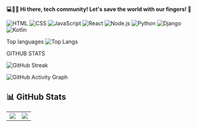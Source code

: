 **💻🚀🔧 Hi there, tech community! Let's save the world with our fingers! 👋**

![HTML](https://img.shields.io/badge/HTML-E34F26?style=flat-square&logo=html5&logoColor=white&labelColor=black)
![CSS](https://img.shields.io/badge/CSS-1572B6?style=flat-square&logo=css3&logoColor=white&labelColor=black)
![JavaScript](https://img.shields.io/badge/JavaScript-F7DF1E?style=flat-square&logo=javascript&logoColor=black)
![React](https://img.shields.io/badge/React-61DAFB?style=flat-square&logo=react&logoColor=black)
![Node.js](https://img.shields.io/badge/Node.js-339933?style=flat-square&logo=node.js&logoColor=white)
![Python](https://img.shields.io/badge/Python-3776AB?style=flat-square&logo=python&logoColor=white)
![Django](https://img.shields.io/badge/Django-092E20?style=flat-square&logo=django&logoColor=white)
![Kotlin](https://img.shields.io/badge/Kotlin-7F52FF?style=flat-square&logo=kotlin&logoColor=white)




Top languages 
![Top Langs](https://github-readme-stats.vercel.app/api/top-langs/?username=damiancodes&layout=compact)


GITHUB STATS

![GitHub Streak](https://streak-stats.demolab.com?user=damiancodes&theme=radical&border_radius=15&date_format=M%20j%5B%2C%20Y%5D)

![GitHub Activity Graph](https://github-readme-activity-graph.vercel.app/graph?username=damiancodes&bg_color=0d1117&color=ffcc00&line=ff8a00&point=e52e71&area=true&hide_border=true)


## 📊 GitHub Stats  

<table>
  <tr>
    <td>
      <img src="https://github-readme-stats.vercel.app/api?username=damiancodes&show_icons=true&theme=radical" />
    </td>
    <td>
      <img src="https://github-readme-stats.vercel.app/api/top-langs/?username=damiancodes&layout=compact&theme=radical" />
    </td>
  </tr>
</table>








